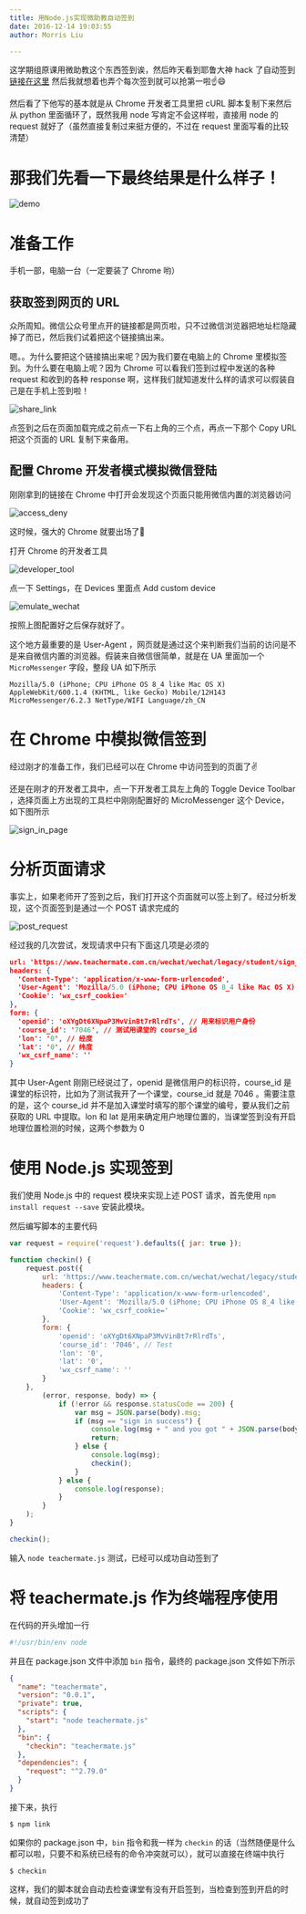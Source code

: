 ```yaml
---
title: 用Node.js实现微助教自动签到
date: 2016-12-14 19:03:55
author: Morris Liu

---
```


这学期组原课用微助教这个东西签到诶，然后昨天看到耶鲁大神 hack 了自动签到 [链接在这里](https://tao-h.github.io/2016/12/13/teacher-mater/) 然后我就想着也弄个每次签到就可以抢第一啦☝️😄

然后看了下他写的基本就是从 Chrome 开发者工具里把 cURL 脚本复制下来然后从 python 里面循环了，既然我用 node 写肯定不会这样啦，直接用 node 的 request 就好了（虽然直接复制过来挺方便的，不过在 request 里面写看的比较清楚）

<!-- more -->

# 那我们先看一下最终结果是什么样子！



![demo](hacking-teachermate-with-nodejs/demo.png)



# 准备工作

手机一部，电脑一台（一定要装了 Chrome 哟）

## 获取签到网页的 URL

众所周知。微信公众号里点开的链接都是网页啦，只不过微信浏览器把地址栏隐藏掉了而已，然后我们试着把这个链接搞出来。

嗯。。为什么要把这个链接搞出来呢？因为我们要在电脑上的 Chrome 里模拟签到。为什么要在电脑上呢？因为 Chrome 可以看我们签到过程中发送的各种 request 和收到的各种 response 啊，这样我们就知道发什么样的请求可以假装自己是在手机上签到啦！

![share_link](hacking-teachermate-with-nodejs/share_link.png)

点签到之后在页面加载完成之前点一下右上角的三个点，再点一下那个 Copy URL 把这个页面的 URL 复制下来备用。

## 配置 Chrome 开发者模式模拟微信登陆

刚刚拿到的链接在 Chrome 中打开会发现这个页面只能用微信内置的浏览器访问

![access_deny](hacking-teachermate-with-nodejs/access_deny.png)

这时候，强大的 Chrome 就要出场了👏

打开 Chrome 的开发者工具

![developer_tool](hacking-teachermate-with-nodejs/developer_tool.png)

点一下 Settings，在 Devices 里面点 Add custom device

![emulate_wechat](hacking-teachermate-with-nodejs/emulate_wechat.png)

按照上图配置好之后保存就好了。

这个地方最重要的是 User-Agent ，网页就是通过这个来判断我们当前的访问是不是来自微信内置的浏览器。假装来自微信很简单，就是在 UA 里面加一个 `MicroMessenger` 字段，整段 UA 如下所示

`Mozilla/5.0 (iPhone; CPU iPhone OS 8_4 like Mac OS X) AppleWebKit/600.1.4 (KHTML, like Gecko) Mobile/12H143 MicroMessenger/6.2.3 NetType/WIFI Language/zh_CN`

# 在 Chrome 中模拟微信签到

经过刚才的准备工作，我们已经可以在 Chrome 中访问签到的页面了✌️

还是在刚才的开发者工具中，点一下开发者工具左上角的 Toggle Device Toolbar ，选择页面上方出现的工具栏中刚刚配置好的 MicroMessenger 这个 Device，如下图所示

![sign_in_page](hacking-teachermate-with-nodejs/sign_in_page.png)

# 分析页面请求

事实上，如果老师开了签到之后，我们打开这个页面就可以签上到了。经过分析发现，这个页面签到是通过一个 POST 请求完成的

![post_request](hacking-teachermate-with-nodejs/post_request.png)

经过我的几次尝试，发现请求中只有下面这几项是必须的

``` json
url: 'https://www.teachermate.com.cn/wechat/wechat/legacy/student/sign_in',
headers: {
  'Content-Type': 'application/x-www-form-urlencoded',
  'User-Agent': 'Mozilla/5.0 (iPhone; CPU iPhone OS 8_4 like Mac OS X) AppleWebKit/600.1.4 (KHTML, like Gecko) Mobile/12H143 MicroMessenger/6.2.3 NetType/WIFI Language/zh_CN',
  'Cookie': 'wx_csrf_cookie='
},
form: {
  'openid': 'oXYgDt6XNpaP3MvVinBt7rRlrdTs', // 用来标识用户身份
  'course_id': '7046', // 测试用课堂的 course_id
  'lon': '0', // 经度
  'lat': '0', // 纬度
  'wx_csrf_name': ''
}
```

其中 User-Agent 刚刚已经说过了，openid 是微信用户的标识符，course_id 是课堂的标识符，比如为了测试我开了一个课堂，course_id 就是 7046 。需要注意的是，这个 course_id 并不是加入课堂时填写的那个课堂的编号，要从我们之前获取的 URL 中提取。lon 和 lat 是用来确定用户地理位置的，当课堂签到没有开启地理位置检测的时候，这两个参数为 0 

# 使用 Node.js 实现签到

我们使用 Node.js 中的 request 模块来实现上述 POST 请求，首先使用 `npm install request --save` 安装此模块。

然后编写脚本的主要代码

``` javascript
var request = require('request').defaults({ jar: true });

function checkin() {
	request.post({
		url: 'https://www.teachermate.com.cn/wechat/wechat/legacy/student/sign_in',
		headers: {
			'Content-Type': 'application/x-www-form-urlencoded',
			'User-Agent': 'Mozilla/5.0 (iPhone; CPU iPhone OS 8_4 like Mac OS X) AppleWebKit/600.1.4 (KHTML, like Gecko) Mobile/12H143 MicroMessenger/6.2.3 NetType/WIFI Language/zh_CN',
			'Cookie': 'wx_csrf_cookie='
		},
		form: {
			'openid': 'oXYgDt6XNpaP3MvVinBt7rRlrdTs',
			'course_id': '7046', // Test
			'lon': '0',
			'lat': '0',
			'wx_csrf_name': ''
		}
	},
		(error, response, body) => {
			if (!error && response.statusCode == 200) {
				var msg = JSON.parse(body).msg;
				if (msg == "sign in success") {
					console.log(msg + " and you got " + JSON.parse(body).data.sign_rank + " place");
					return;
				} else {
					console.log(msg);
					checkin();
				}
			} else {
				console.log(response);
			}
		}
	);
}

checkin();

```

输入 `node teachermate.js` 测试，已经可以成功自动签到了

# 将 teachermate.js 作为终端程序使用

在代码的开头增加一行

``` bash
#!/usr/bin/env node
```

并且在 package.json 文件中添加 `bin` 指令，最终的 package.json 文件如下所示

``` json
{
  "name": "teachermate",
  "version": "0.0.1",
  "private": true,
  "scripts": {
    "start": "node teachermate.js"
  },
  "bin": {
    "checkin": "teachermate.js"
  },
  "dependencies": {
    "request": "^2.79.0"
  }
}
```

接下来，执行

``` shell
$ npm link 
```

如果你的 package.json 中，`bin` 指令和我一样为 `checkin` 的话（当然随便是什么都可以啦，只要不和系统已经有的命令冲突就可以），就可以直接在终端中执行

``` shell
$ checkin
```

这样，我们的脚本就会自动去检查课堂有没有开启签到，当检查到签到开启的时候，就自动签到成功了
